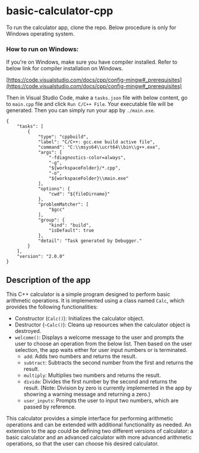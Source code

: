 # basic-calculator-cpp

To run the calculator app, clone the repo. Below procedure is only for Windows operating system.

### How to run on Windows:
If you're on Windows, make sure you have compiler installed. Refer to below link for compiler installation on Windows. 

[https://code.visualstudio.com/docs/cpp/config-mingw#_prerequisites](https://code.visualstudio.com/docs/cpp/config-mingw#_prerequisites)

Then in Visual Studio Code, make a `tasks.json` file with below content, go to `main.cpp` file and click `Run C/C++ File`. Your executable file will be generated. Then you can simply run your app by `./main.exe`.
```
{
    "tasks": [
        {
            "type": "cppbuild",
            "label": "C/C++: gcc.exe build active file",
            "command": "C:\\msys64\\ucrt64\\bin\\g++.exe",
            "args": [
                "-fdiagnostics-color=always",
                "-g",
                "${workspaceFolder}/*.cpp",
                "-o",
                "${workspaceFolder}\\main.exe"
            ],
            "options": {
                "cwd": "${fileDirname}"
            },
            "problemMatcher": [
                "$gcc"
            ],
            "group": {
                "kind": "build",
                "isDefault": true
            },
            "detail": "Task generated by Debugger."
        }
    ],
    "version": "2.0.0"
}
```

## Description of the app
This C++ calculator is a simple program designed to perform basic arithmetic operations. It is implemented using a class named `Calc`, which provides the following functionalities:

- Constructor (`Calc()`): Initializes the calculator object.
- Destructor (`~Calc()`): Cleans up resources when the calculator object is destroyed.
- `welcome()`: Displays a welcome message to the user and prompts the user to choose an operation from the below list. Then based on the user selection, the app waits either for user input numbers or is terminated.
  - `add`: Adds two numbers and returns the result.
  - `subtract`: Subtracts the second number from the first and returns the result.
  - `multiply`: Multiplies two numbers and returns the result.
  - `divide`: Divides the first number by the second and returns the result. (Note: Division by zero is currently implemented in the app by showring a warning message and returning a zero.)
  - `user_inputs`: Prompts the user to input two numbers, which are passed by reference.

This calculator provides a simple interface for performing arithmetic operations and can be extended with additional functionality as needed. An extension to the app could be defining two different versions of calculator: a basic calculator and an advanced calculator with more advanced arithmetic operations, so that the user can choose his desired calculator.